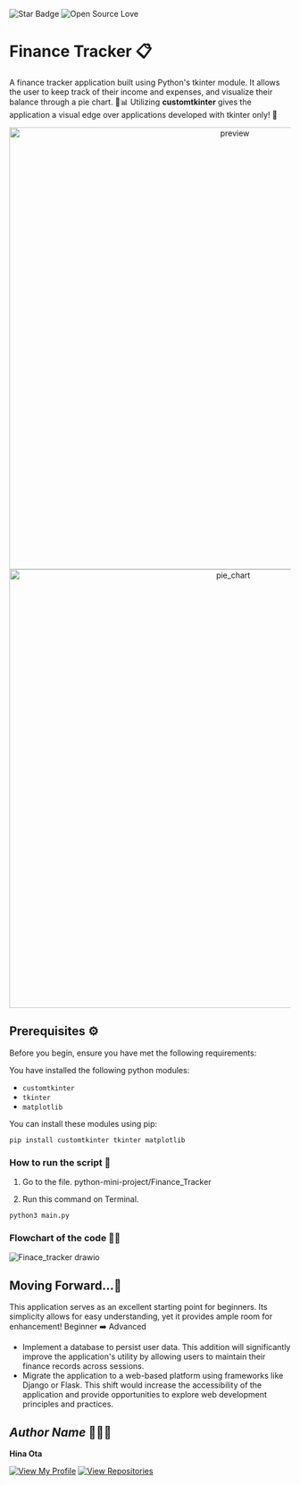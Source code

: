 ![Star Badge](https://img.shields.io/static/v1?label=%F0%9F%8C%9F&message=If%20Useful&style=style=flat&color=BC4E99)
![Open Source Love](https://badges.frapsoft.com/os/v1/open-source.svg?v=103)

# Finance Tracker 📋

A finance tracker application built using Python's tkinter module. It allows the user to keep track of their income and expenses, and visualize their balance through a pie chart. 🥧📊
Utilizing **customtkinter** gives the application a visual edge over applications developed with tkinter only! 🎨

<p align="center">
<img width="792" alt="preview" src="https://github.com/otahina/python-mini-project/assets/108225969/eaa973ee-b9f8-4f1f-8367-066a5462d167">
<img width="786" alt="pie_chart" src="https://github.com/otahina/python-mini-project/assets/108225969/8cb73919-106a-4a3d-acdb-20ae38f9fd07">

## Prerequisites ⚙️

Before you begin, ensure you have met the following requirements:

You have installed the following python modules:

* `customtkinter`
* `tkinter`
* `matplotlib`

You can install these modules using pip:

```
pip install customtkinter tkinter matplotlib
```

### How to run the script 🚀

1. Go to the file. python-mini-project/Finance_Tracker

2. Run this command on Terminal.

```
python3 main.py
```

### Flowchart of the code 🤹‍♀️

![Finace_tracker drawio](https://github.com/otahina/python-mini-project/assets/108225969/5a5e379a-6aae-48cb-8a22-482c4051f844)

## Moving Forward...🐾

This application serves as an excellent starting point for beginners. Its simplicity allows for easy understanding, yet it provides ample room for enhancement!
Beginner ➡️ Advanced
* Implement a database to persist user data. This addition will significantly improve the application's utility by allowing users to maintain their finance records across sessions.
* Migrate the application to a web-based platform using frameworks like Django or Flask. This shift would increase the accessibility of the application and provide opportunities to explore web development principles and practices.

## *Author Name* 👩🏻‍💻

**Hina Ota**

[![View My Profile](https://img.shields.io/badge/View-My_Profile-green?logo=GitHub)](https://github.com/otahina)
[![View Repositories](https://img.shields.io/badge/View-My_Repositories-blue?logo=GitHub)](https://github.com/otahina?tab=repositories)

